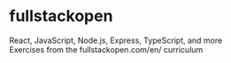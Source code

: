 # fullstackopen
React, JavaScript, Node.js, Express, TypeScript, and more <br />
Exercises from the fullstackopen.com/en/ curriculum <br />
